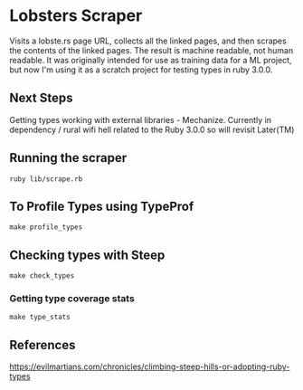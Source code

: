 # Lobsters Scraper

Visits a lobste.rs page URL, collects all the linked pages, and then scrapes the contents of the linked pages. The result is machine readable, not human readable. It was originally intended for use as training data for a ML project, but now I'm using it as a scratch project for testing types in ruby 3.0.0.

## Next Steps

Getting types working with external libraries - Mechanize. Currently in dependency / rural wifi hell related to the Ruby 3.0.0 so will revisit Later(TM)

## Running the scraper

```
ruby lib/scrape.rb
```

## To Profile Types using TypeProf

```
make profile_types
```

## Checking types with Steep

```
make check_types
```

### Getting type coverage stats

```
make type_stats
```

## References

https://evilmartians.com/chronicles/climbing-steep-hills-or-adopting-ruby-types